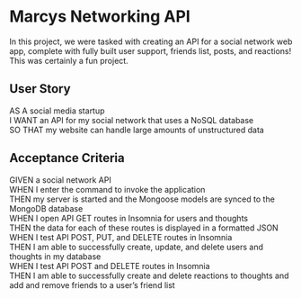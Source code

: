 # Marcys Networking API

In this project, we were tasked with creating an API for a social network web app, complete with fully built user support, friends list, posts, and reactions! This was certainly a fun project.

## User Story 

AS A social media startup <br>
I WANT an API for my social network that uses a NoSQL database  <br> 
SO THAT my website can handle large amounts of unstructured data  <br>

## Acceptance Criteria

GIVEN a social network API <br> 
WHEN I enter the command to invoke the application <br>
THEN my server is started and the Mongoose models are synced to the MongoDB database <br>
WHEN I open API GET routes in Insomnia for users and thoughts <br>
THEN the data for each of these routes is displayed in a formatted JSON <br>
WHEN I test API POST, PUT, and DELETE routes in Insomnia <br>
THEN I am able to successfully create, update, and delete users and thoughts in my database <br>
WHEN I test API POST and DELETE routes in Insomnia <br>
THEN I am able to successfully create and delete reactions to thoughts and add and remove friends to a user’s friend list